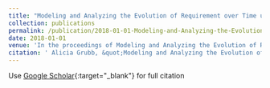 ```yaml
---
title: "Modeling and Analyzing the Evolution of Requirement over Time using Goal Models"
collection: publications
permalink: /publication/2018-01-01-Modeling-and-Analyzing-the-Evolution-of-Requirement-over-Time-using-Goal-Models
date: 2018-01-01
venue: 'In the proceedings of Modeling and Analyzing the Evolution of Requirement over Time using Goal Models'
citation: ' Alicia Grubb, &quot;Modeling and Analyzing the Evolution of Requirement over Time using Goal Models.&quot; In the proceedings of Modeling and Analyzing the Evolution of Requirement over Time using Goal Models, 2018.'
---
```

Use [Google Scholar](https://scholar.google.com/scholar?q=Modeling+and+Analyzing+the+Evolution+of+Requirement+over+Time+using+Goal+Models){:target="_blank"} for full citation